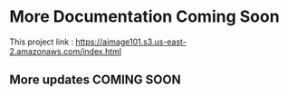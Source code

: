 # More Documentation Coming Soon

This project link : https://aimage101.s3.us-east-2.amazonaws.com/index.html

## More updates COMING SOON


